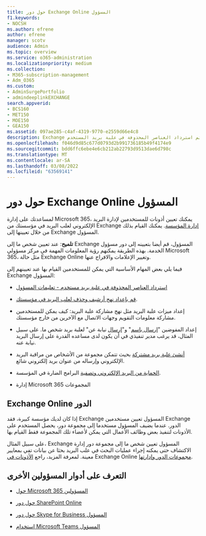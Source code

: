 ```yaml
---
title: حول دور Exchange Online المسؤول
f1.keywords:
- NOCSH
ms.author: efrene
author: efrene
manager: scotv
audience: Admin
ms.topic: overview
ms.service: o365-administration
ms.localizationpriority: medium
ms.collection:
- M365-subscription-management
- Adm_O365
ms.custom:
- AdminSurgePortfolio
- admindeeplinkEXCHANGE
search.appverid:
- BCS160
- MET150
- MOE150
- GEA150
ms.assetid: 097ae285-c4af-4319-9770-e2559d66e4c8
description: Exchange عبر الإنترنت إدارة البريد الإلكتروني لعلب بريد المؤسسة. على سبيل المثال، يتم استرداد العناصر المحذوفة في علبة بريد المستخدم.
ms.openlocfilehash: f046d9d85c677d0793d2b991736185b49f4174e9
ms.sourcegitcommit: bdd6ffc6ebe4e6cb212ab22793d9513dae6d798c
ms.translationtype: MT
ms.contentlocale: ar-SA
ms.lasthandoff: 03/08/2022
ms.locfileid: "63569141"
---
```

# <a name="about-the-exchange-online-admin-role"></a>حول دور Exchange Online المسؤول

لمساعدتك على إدارة Microsoft 365، يمكنك تعيين أذونات للمستخدمين لإدارة البريد [](assign-admin-roles.md) الإلكتروني لعلب البريد في مؤسستك من Exchange <a href="https://go.microsoft.com/fwlink/p/?linkid=2059104" target="_blank">إدارة المؤسسة</a>. يمكنك القيام بذلك من خلال تعيينها إلى Exchange المسؤول.
  
 **تلميح**: عند تعيين شخص ما إلى Exchange المسؤول، قم أيضا بتعيينه إلى دور مسؤول الخدمة. بهذه الطريقة يمكنهم رؤية المعلومات المهمة في مركز مسؤولي Microsoft 365، مثل حالة Exchange Online وتغيير الإعلامات والافراج عنها.

فيما يلي بعض المهام الأساسية التي يمكن للمستخدمين القيام بها عند تعيينهم إلى Exchange المسؤول:
  
- [استرداد العناصر المحذوفة في علبة بريد مستخدم - تعليمات المسؤول](/Exchange/recipients-in-exchange-online/manage-user-mailboxes/recover-deleted-messages)

- [قم بإعداد نهج أرشيف وحذف لعلب البريد في مؤسستك](../../compliance/set-up-an-archive-and-deletion-policy-for-mailboxes.md).

- إعداد ميزات علبة البريد مثل نهج مشاركة علبة البريد: كيف يمكن للمستخدمين مشاركة معلومات التقويم وجهات الاتصال مع الآخرين من خارج مؤسستك.

- إعداد المفوضين "[إرسال باسم](give-mailbox-permissions-to-another-user.md#send-email-from-another-users-mailbox)" و"[إرسال](give-mailbox-permissions-to-another-user.md#send-email-on-behalf-of-another-user) نيابة عن" لعلبة بريد شخص ما. على سبيل المثال، قد يرغب مدير تنفيذي في أن يكون لدى مساعده القدرة على إرسال البريد نيابة عنه.

- [أنشئ علبة بريد مشتركة](../email/create-a-shared-mailbox.md) بحيث تتمكن مجموعة من الأشخاص من مراقبة البريد الإلكتروني وإرساله من عنوان بريد إلكتروني شائع.

- [الحماية من البريد الإلكتروني وتصفية](../../security/office-365-security/anti-spam-protection.md) البرامج الضارة في المؤسسة.

- إدارة Microsoft 365 المجموعات

## <a name="exchange-online-role-groups"></a>Exchange Online الدور

إذا كان لديك مؤسسة كبيرة، فقد Exchange المسؤول تعيين مستخدمين Exchange الدور. عندما يضيف المسؤول مستخدما إلى مجموعة دور، يحصل المستخدم على الأذونات لتنفيذ بعض وظائف الأعمال التي يمكن لأعضاء تلك المجموعة فقط القيام بها.
  
 على سبيل المثال، Exchange المسؤول تعيين شخص ما إلى مجموعة دور إدارة الاكتشاف حتى يمكنه إجراء عمليات البحث في علب البريد بحثا عن بيانات تفي بمعايير معينة. لمعرفة المزيد، راجع [الأذونات في](/exchange/permissions-exo/permissions-exo) Exchange Online [مجموعات الدور وإدارتها](/exchange/manage-role-groups-exchange-2013-help).
  
## <a name="learn-about-other-admin-roles"></a>التعرف على أدوار المسؤولين الأخرى

- [حول Microsoft 365 المسؤولين](about-admin-roles.md)

- [حول دور SharePoint Online](/sharepoint/sharepoint-admin-role)

- [حول دور Skype for Business المسؤول](/skypeforbusiness/skype-for-business-online)

- [استخدام Microsoft Teams المسؤول](/MicrosoftTeams/using-admin-roles)